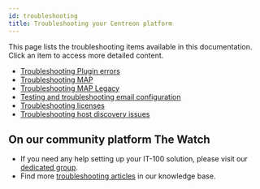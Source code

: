 ```yaml
---
id: troubleshooting
title: Troubleshooting your Centreon platform
---
```


This page lists the troubleshooting items available in this documentation. Click an item to access more detailed content.

* [Troubleshooting Plugin errors](/monitoring-connectors/integrations/plugin-packs/getting-started/how-to-guides/troubleshooting-plugins)
* [Troubleshooting MAP](../graph-views/map-web-troubleshooting.md)
* [Troubleshooting MAP Legacy](../graph-views/troubleshooter.md)
* [Testing and troubleshooting email configuration](../administration/postfix.md#testing-and-troubleshooting-email-configuration)
* [Troubleshooting licenses](../administration/licenses.md#troubleshooting-licenses)
* [Troubleshooting host discovery issues](../monitoring/discovery/troubleshooting-hosts-discovery.md)

## On our community platform The Watch

* If you need any help setting up your IT-100 solution, please visit our [dedicated group](https://thewatch.centreon.com/groups/centreon-it-100-users-54).
* Find more [troubleshooting articles](https://thewatch.centreon.com/troubleshooting-41) in our knowledge base.
